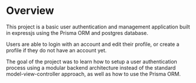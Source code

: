 # Overview
This project is a basic user authentication and management application built in expressjs using the Prisma ORM and postgres database.

Users are able to login with an account and edit their profile, or create a profile if they do not have an account yet.

The goal of the project was to learn how to setup a user authentication process using a modular backend architecture instead of the standard model-view-controller approach, as well as how to use the Prisma ORM.
